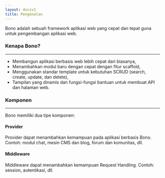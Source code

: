 ```yaml
---
layout: docsv1
title: Pengenalan
---
```


Bono adalah sebuah framework aplikasi web yang cepat dan tepat guna untuk pengembangan aplikasi web.

### Kenapa Bono?
<hr/>

- Membangun aplikasi berbasis web lebih cepat dari biasanya,
- Menambahkan modul baru dengan cepat dengan fitur scaffold,
- Menggunakan standar template untuk kebutuhan SCRUD (search, create, update, dan delete),
- Tampilan yang dinamis dan fungsi-fungsi bantuan untuk membuat API dan halaman web.

### Komponen
<hr/>

Bono memiliki dua tipe komponen:

#### Provider

Provider dapat menambahkan kemampuan pada aplikasi berbasis Bono. Contoh: modul chat, mesin CMS dan blog, forum dan komunitas, dll.

#### Middleware

Middleware dapat menambahkan kemampuan Request Handling. Contoh: session, autentikasi, dll.